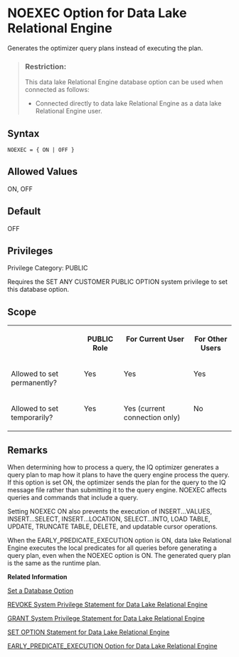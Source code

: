 <!-- loioa6431c0e84f21015877cc254cbee3e05 -->

# NOEXEC Option for Data Lake Relational Engine

Generates the optimizer query plans instead of executing the plan.



> ### Restriction:  
> This data lake Relational Engine database option can be used when connected as follows:
> 
> -   Connected directly to data lake Relational Engine as a data lake Relational Engine user.



<a name="loioa6431c0e84f21015877cc254cbee3e05__section_ytq_1xs_lrb"/>

## Syntax

```
NOEXEC = { ON | OFF }
```



<a name="loioa6431c0e84f21015877cc254cbee3e05__iq_refso_794"/>

## Allowed Values

ON, OFF



<a name="loioa6431c0e84f21015877cc254cbee3e05__iq_refso_795"/>

## Default

OFF



<a name="loioa6431c0e84f21015877cc254cbee3e05__section_k3c_gxb_3qb"/>

## Privileges

Privilege Category: PUBLIC

Requires the SET ANY CUSTOMER PUBLIC OPTION system privilege to set this database option.



<a name="loioa6431c0e84f21015877cc254cbee3e05__iq_refso_796"/>

## Scope


<table>
<tr>
<th valign="top">

 



</th>
<th valign="top">

PUBLIC Role



</th>
<th valign="top">

For Current User



</th>
<th valign="top">

For Other Users



</th>
</tr>
<tr>
<td valign="top">

Allowed to set permanently?



</td>
<td valign="top">

Yes



</td>
<td valign="top">

Yes



</td>
<td valign="top">

Yes



</td>
</tr>
<tr>
<td valign="top">

Allowed to set temporarily?



</td>
<td valign="top">

Yes



</td>
<td valign="top">

Yes \(current connection only\)



</td>
<td valign="top">

No



</td>
</tr>
</table>



<a name="loioa6431c0e84f21015877cc254cbee3e05__iq_refso_797"/>

## Remarks

When determining how to process a query, the IQ optimizer generates a query plan to map how it plans to have the query engine process the query. If this option is set ON, the optimizer sends the plan for the query to the IQ message file rather than submitting it to the query engine. NOEXEC affects queries and commands that include a query.

Setting NOEXEC ON also prevents the execution of INSERT...VALUES, INSERT...SELECT, INSERT...LOCATION, SELECT...INTO, LOAD TABLE, UPDATE, TRUNCATE TABLE, DELETE, and updatable cursor operations.

When the EARLY\_PREDICATE\_EXECUTION option is ON, data lake Relational Engine executes the local predicates for all queries before generating a query plan, even when the NOEXEC option is ON. The generated query plan is the same as the runtime plan.

**Related Information**  


[Set a Database Option](set-a-database-option-0dcb893.md "You set options with the SET OPTION statement.")

[REVOKE System Privilege Statement for Data Lake Relational Engine](../080-sql-statements/revoke-system-privilege-statement-for-data-lake-relational-engine-a3eadda.md "Removes specific system privileges from specific users and the right to administer the privilege.")

[GRANT System Privilege Statement for Data Lake Relational Engine](../080-sql-statements/grant-system-privilege-statement-for-data-lake-relational-engine-a3dfcb0.md "Grants specific system privileges to users or roles, with or without administrative rights.")

[SET OPTION Statement for Data Lake Relational Engine](../080-sql-statements/set-option-statement-for-data-lake-relational-engine-a625da7.md "Changes options that affect the behavior of the database and its compatibility with Transact-SQL. Setting the value of an option can change the behavior for all users or an individual user, in either a temporary or permanent scope.")

[EARLY\_PREDICATE\_EXECUTION Option for Data Lake Relational Engine](early-predicate-execution-option-for-data-lake-relational-engine-a635846.md "Controls whether simple local predicates are executed before query optimization.")

